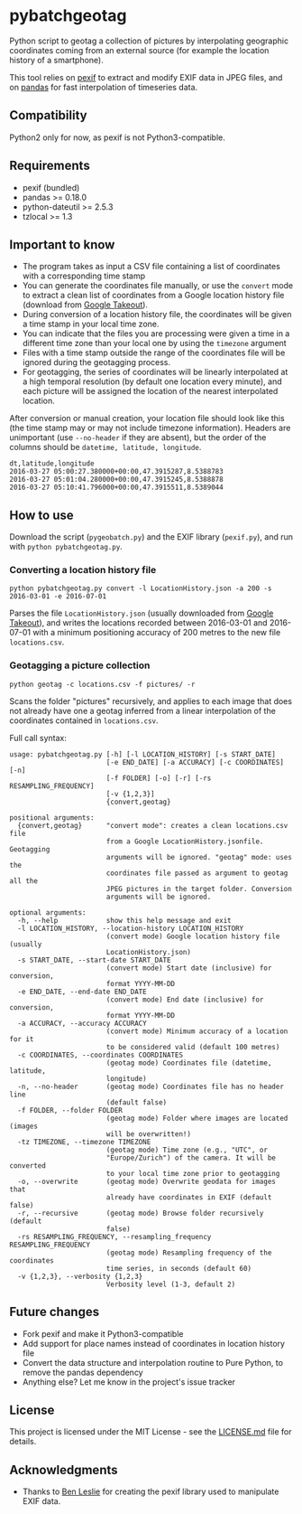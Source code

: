 # pybatchgeotag
Python script to geotag a collection of pictures by interpolating geographic coordinates coming from an external source (for example the location history of a smartphone).

This tool relies on [pexif](https://github.com/bennoleslie/pexif) to extract and modify EXIF data in JPEG files, and on [pandas](http://pandas.pydata.org/) for fast interpolation of timeseries data.

## Compatibility

Python2 only for now, as pexif is not Python3-compatible.

## Requirements

* pexif (bundled)
* pandas >= 0.18.0
* python-dateutil >= 2.5.3
* tzlocal >= 1.3

## Important to know

* The program takes as input a CSV file containing a list of coordinates with a corresponding time stamp
* You can generate the coordinates file manually, or use the `convert` mode to extract a clean list of coordinates from a Google location history file (download from [Google Takeout](https://takeout.google.com/settings/takeout)).
* During conversion of a location history file, the coordinates will be given a time stamp in your local time zone.
* You can indicate that the files you are processing were given a time in a different time zone than your local one by using the `timezone` argument
* Files with a time stamp outside the range of the coordinates file will be ignored during the geotagging process.
* For geotagging, the series of coordinates will be linearly interpolated at a high temporal resolution (by default one location every minute), and each picture will be assigned the location of the nearest interpolated location.

After conversion or manual creation, your location file should look like this (the time stamp may or may not include timezone information). Headers are unimportant (use `--no-header` if they are absent), but the order of the columns should be `datetime, latitude, longitude`.
```
dt,latitude,longitude
2016-03-27 05:00:27.380000+00:00,47.3915287,8.5388783
2016-03-27 05:01:04.280000+00:00,47.3915245,8.5388878
2016-03-27 05:10:41.796000+00:00,47.3915511,8.5389044
```

## How to use

Download the script (`pygeobatch.py`) and the EXIF library (`pexif.py`), and run with `python pybatchgeotag.py`.

### Converting a location history file
```
python pybatchgeotag.py convert -l LocationHistory.json -a 200 -s 2016-03-01 -e 2016-07-01
```
Parses the file `LocationHistory.json` (usually downloaded from [Google Takeout](https://takeout.google.com/settings/takeout)), and writes the locations recorded between 2016-03-01 and 2016-07-01 with a minimum positioning accuracy of 200 metres to the new file `locations.csv`.

### Geotagging a picture collection
```
python geotag -c locations.csv -f pictures/ -r
```
Scans the folder "pictures" recursively, and applies to each image that does not already have one a geotag inferred from a linear interpolation of the coordinates contained in `locations.csv`.

Full call syntax:
```
usage: pybatchgeotag.py [-h] [-l LOCATION_HISTORY] [-s START_DATE]
                        [-e END_DATE] [-a ACCURACY] [-c COORDINATES] [-n]
                        [-f FOLDER] [-o] [-r] [-rs RESAMPLING_FREQUENCY]
                        [-v {1,2,3}]
                        {convert,geotag}

positional arguments:
  {convert,geotag}      "convert mode": creates a clean locations.csv file
                        from a Google LocationHistory.jsonfile. Geotagging
                        arguments will be ignored. "geotag" mode: uses the
                        coordinates file passed as argument to geotag all the
                        JPEG pictures in the target folder. Conversion
                        arguments will be ignored.

optional arguments:
  -h, --help            show this help message and exit
  -l LOCATION_HISTORY, --location-history LOCATION_HISTORY
                        (convert mode) Google location history file (usually
                        LocationHistory.json)
  -s START_DATE, --start-date START_DATE
                        (convert mode) Start date (inclusive) for conversion,
                        format YYYY-MM-DD
  -e END_DATE, --end-date END_DATE
                        (convert mode) End date (inclusive) for conversion,
                        format YYYY-MM-DD
  -a ACCURACY, --accuracy ACCURACY
                        (convert mode) Minimum accuracy of a location for it
                        to be considered valid (default 100 metres)
  -c COORDINATES, --coordinates COORDINATES
                        (geotag mode) Coordinates file (datetime, latitude,
                        longitude)
  -n, --no-header       (geotag mode) Coordinates file has no header line
                        (default false)
  -f FOLDER, --folder FOLDER
                        (geotag mode) Folder where images are located (images
                        will be overwritten!)
  -tz TIMEZONE, --timezone TIMEZONE
                        (geotag mode) Time zone (e.g., "UTC", or
                        "Europe/Zurich") of the camera. It will be converted
                        to your local time zone prior to geotagging
  -o, --overwrite       (geotag mode) Overwrite geodata for images that
                        already have coordinates in EXIF (default false)
  -r, --recursive       (geotag mode) Browse folder recursively (default
                        false)
  -rs RESAMPLING_FREQUENCY, --resampling_frequency RESAMPLING_FREQUENCY
                        (geotag mode) Resampling frequency of the coordinates
                        time series, in seconds (default 60)
  -v {1,2,3}, --verbosity {1,2,3}
                        Verbosity level (1-3, default 2)
```

## Future changes

* Fork pexif and make it Python3-compatible
* Add support for place names instead of coordinates in location history file
* Convert the data structure and interpolation routine to Pure Python, to remove the pandas dependency
* Anything else? Let me know in the project's issue tracker

## License

This project is licensed under the MIT License - see the [LICENSE.md](LICENSE.md) file for details.

## Acknowledgments

* Thanks to [Ben Leslie](https://github.com/bennoleslie/) for creating the pexif library used to manipulate EXIF data.
